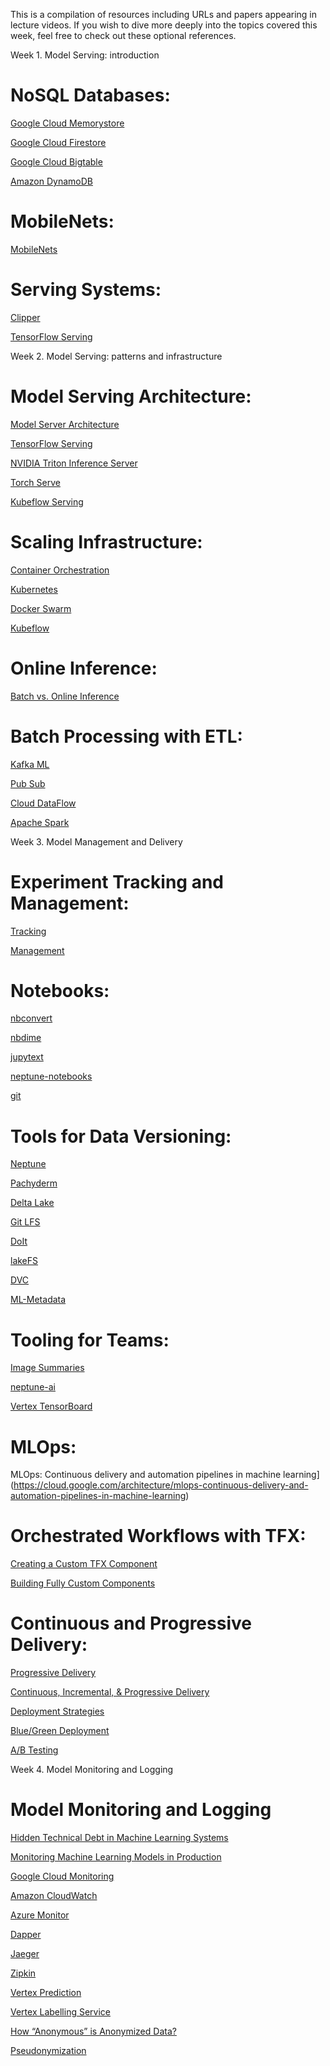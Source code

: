 This is a compilation of resources including URLs and papers appearing in lecture videos. If you wish to dive more deeply into the topics covered this week, feel free to check out these optional references.

Week 1. Model Serving: introduction
# NoSQL Databases:
[Google Cloud Memorystore](https://cloud.google.com/memorystore)

[Google Cloud Firestore](https://cloud.google.com/firestore)

[Google Cloud Bigtable](https://cloud.google.com/bigtable)

[Amazon DynamoDB](https://aws.amazon.com/dynamodb/)

# MobileNets:
[MobileNets](https://arxiv.org/abs/1704.04861)

# Serving Systems:
[Clipper](https://rise.cs.berkeley.edu/projects/clipper/)

[TensorFlow Serving](https://www.tensorflow.org/tfx/guide/serving)

Week 2. Model Serving: patterns and infrastructure
# Model Serving Architecture:
[Model Server Architecture](https://medium.com/@vikati/the-rise-of-the-model-servers-9395522b6c58)

[TensorFlow Serving](https://www.tensorflow.org/tfx/serving/architecture)

[NVIDIA Triton Inference Server](https://developer.nvidia.com/nvidia-triton-inference-server)

[Torch Serve](https://github.com/pytorch/serve)

[Kubeflow Serving](https://www.kubeflow.org/docs/components/serving/)

# Scaling Infrastructure:
[Container Orchestration](https://phoenixnap.com/blog/what-is-container-orchestration)

[Kubernetes](https://kubernetes.io/)

[Docker Swarm](https://docs.docker.com/engine/swarm/)

[Kubeflow](https://www.kubeflow.org/)

# Online Inference:
[Batch vs. Online Inference](https://mlinproduction.com/batch-inference-vs-online-inference/)

# Batch Processing with ETL:
[Kafka ML](https://github.com/ertis-research/kafka-ml#:~:text=Kafka%2DML%20is%20a%20framework,(ML)%20models%20on%20Kubernetes.&text=The%20training%20and%20inference%20datasets,ones%20provided%20by%20the%20IoT.)

[Pub Sub](https://cloud.google.com/pubsub)

[Cloud DataFlow](https://cloud.google.com/dataflow)

[Apache Spark](https://spark.apache.org/)

Week 3. Model Management and Delivery
# Experiment Tracking and Management:
[Tracking](https://towardsdatascience.com/machine-learning-experiment-tracking-93b796e501b0)

[Management](https://neptune.ai/blog/experiment-management)

# Notebooks:
[nbconvert](https://nbconvert.readthedocs.io/)

[nbdime](https://nbdime.readthedocs.io/)

[jupytext](https://jupytext.readthedocs.io/en/latest/install.html)

[neptune-notebooks](https://docs.neptune.ai/)

[git](https://git-scm.com/)

# Tools for Data Versioning:
[Neptune](https://docs.neptune.ai/how-to-guides/data-versioning)

[Pachyderm](https://www.pachyderm.com/)

[Delta Lake](https://delta.io/)

[Git LFS](https://git-lfs.github.com/)

[DoIt](https://github.com/dolthub/dolt)

[lakeFS](https://lakefs.io/data-versioning/)

[DVC](https://dvc.org/)

[ML-Metadata](https://blog.tensorflow.org/2021/01/ml-metadata-version-control-for-ml.html])

# Tooling for Teams:
[Image Summaries](https://www.tensorflow.org/tensorboard/image_summaries)

[neptune-ai](https://neptune.ai/for-teams)

[Vertex TensorBoard](https://cloud.google.com/vertex-ai/docs/experiments/tensorboard-overview)

# MLOps:
MLOps: Continuous delivery and automation pipelines in machine learning](https://cloud.google.com/architecture/mlops-continuous-delivery-and-automation-pipelines-in-machine-learning)

# Orchestrated Workflows with TFX:
[Creating a Custom TFX Component](https://blog.tensorflow.org/2020/01/creating-custom-tfx-component.html)

[Building Fully Custom Components](https://github.com/tensorflow/tfx/blob/master/docs/guide/custom_component.md)

# Continuous and Progressive Delivery:
[Progressive Delivery](https://www.split.io/glossary/progressive-delivery/)

[Continuous, Incremental, & Progressive Delivery](https://launchdarkly.com/blog/continuous-incrementalprogressive-delivery-pick-three/)

[Deployment Strategies](https://dev.to/mostlyjason/intro-to-deployment-strategies-blue-green-canary-and-more-3a3)

[Blue/Green Deployment](https://martinfowler.com/bliki/BlueGreenDeployment.html)

[A/B Testing](https://medium.com/capital-one-tech/the-role-of-a-b-testing-in-the-machine-learning-future-3d2ba035daeb)

Week 4. Model Monitoring and Logging
# Model Monitoring and Logging

[Hidden Technical Debt in Machine Learning Systems](https://papers.nips.cc/paper/2015/file/86df7dcfd896fcaf2674f757a2463eba-Paper.pdf)

[Monitoring Machine Learning Models in Production](https://papers.nips.cc/paper/2015/file/86df7dcfd896fcaf2674f757a2463eba-Paper.pdf)

[Google Cloud Monitoring](https://cloud.google.com/monitoring)

[Amazon CloudWatch](https://aws.amazon.com/cloudwatch/)

[Azure Monitor](https://docs.microsoft.com/en-us/azure/azure-monitor/overview#:~:text=Azure%20Monitor%20helps%20you%20maximize,cloud%20and%20on%2Dpremises%20environments.&text=Collect%20data%20from%20monitored%20resources%20using%20Azure%20Monitor%20Metrics.])

[Dapper](https://storage.googleapis.com/pub-tools-public-publication-data/pdf/36356.pdf)

[Jaeger](https://www.jaegertracing.io/)

[Zipkin](https://zipkin.io/)

[Vertex Prediction](https://cloud.google.com/vertex-ai)

[Vertex Labelling Service](https://cloud.google.com/vertex-ai/docs/datasets/label-using-console)

[How “Anonymous” is Anonymized Data?](https://www.kdnuggets.com/2020/08/anonymous-anonymized-data.html)

[Pseudonymization](https://dataprivacymanager.net/pseudonymization-according-to-the-gdpr/)

